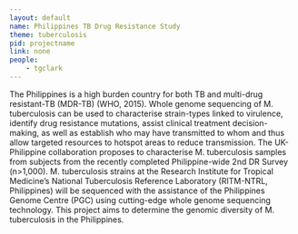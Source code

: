 ```yaml
---
layout: default
name: Philippines TB Drug Resistance Study
theme: tuberculosis
pid: projectname
link: none
people:
    - tgclark
---
```


The Philippines is a high burden country for both TB and multi-drug resistant-TB (MDR-TB) (WHO, 2015). Whole genome sequencing of M. tuberculosis can be used to characterise strain-types linked to virulence, identify drug resistance mutations, assist clinical treatment decision-making, as well as establish who may have transmitted to whom and thus allow targeted resources to hotspot areas to reduce transmission. The UK-Philippine collaboration proposes to characterise M. tuberculosis samples from subjects from the recently completed Philippine-wide 2nd DR Survey (n>1,000). M. tuberculosis strains at the Research Institute for Tropical Medicine’s National Tuberculosis Reference Laboratory (RITM-NTRL, Philippines) will be sequenced with the assistance of the Philippines Genome Centre (PGC) using cutting-edge whole genome sequencing technology. This project aims to determine the genomic diversity of M. tuberculosis in the Philippines. 